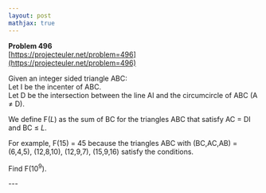 ```yaml
---
layout: post
mathjax: true
---
```

**Problem 496**  
[https://projecteuler.net/problem=496](https://projecteuler.net/problem=496)

<p>Given an integer sided triangle ABC:<br />
Let I be the incenter of ABC.<br />
Let D be the intersection between the line AI and the circumcircle of ABC (A ≠ D).</p>

<p>We define F(<var>L</var>) as the sum of BC for the triangles ABC that satisfy AC = DI and BC ≤ <var>L</var>.</p>

<p>For example, F(15) = 45 because the triangles ABC with (BC,AC,AB) = (6,4,5), (12,8,10), (12,9,7), (15,9,16) satisfy the conditions.</p>

<p>Find F(10<sup>9</sup>).</p>
---
